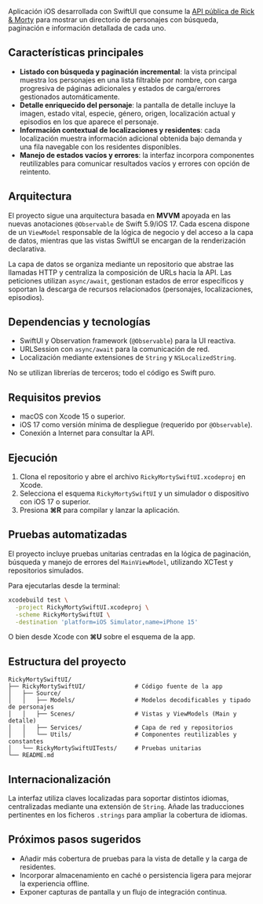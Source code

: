 Aplicación iOS desarrollada con SwiftUI que consume la [API pública de Rick & Morty](https://rickandmortyapi.com/) para mostrar un directorio de personajes con búsqueda, paginación e información detallada de cada uno.

## Características principales

- **Listado con búsqueda y paginación incremental**: la vista principal muestra los personajes en una lista filtrable por nombre, con carga progresiva de páginas adicionales y estados de carga/errores gestionados automáticamente.
- **Detalle enriquecido del personaje**: la pantalla de detalle incluye la imagen, estado vital, especie, género, origen, localización actual y episodios en los que aparece el personaje.
- **Información contextual de localizaciones y residentes**: cada localización muestra información adicional obtenida bajo demanda y una fila navegable con los residentes disponibles.
- **Manejo de estados vacíos y errores**: la interfaz incorpora componentes reutilizables para comunicar resultados vacíos y errores con opción de reintento.

## Arquitectura

El proyecto sigue una arquitectura basada en **MVVM** apoyada en las nuevas anotaciones `@Observable` de Swift 5.9/iOS 17. Cada escena dispone de un `ViewModel` responsable de la lógica de negocio y del acceso a la capa de datos, mientras que las vistas SwiftUI se encargan de la renderización declarativa.

La capa de datos se organiza mediante un repositorio que abstrae las llamadas HTTP y centraliza la composición de URLs hacia la API. Las peticiones utilizan `async/await`, gestionan estados de error específicos y soportan la descarga de recursos relacionados (personajes, localizaciones, episodios).

## Dependencias y tecnologías

- SwiftUI y Observation framework (`@Observable`) para la UI reactiva.
- URLSession con `async/await` para la comunicación de red.
- Localización mediante extensiones de `String` y `NSLocalizedString`.

No se utilizan librerías de terceros; todo el código es Swift puro.

## Requisitos previos

- macOS con Xcode 15 o superior.
- iOS 17 como versión mínima de despliegue (requerido por `@Observable`).
- Conexión a Internet para consultar la API.

## Ejecución

1. Clona el repositorio y abre el archivo `RickyMortySwiftUI.xcodeproj` en Xcode.
2. Selecciona el esquema `RickyMortySwiftUI` y un simulador o dispositivo con iOS 17 o superior.
3. Presiona **⌘R** para compilar y lanzar la aplicación.

## Pruebas automatizadas

El proyecto incluye pruebas unitarias centradas en la lógica de paginación, búsqueda y manejo de errores del `MainViewModel`, utilizando XCTest y repositorios simulados.

Para ejecutarlas desde la terminal:

```bash
xcodebuild test \
  -project RickyMortySwiftUI.xcodeproj \
  -scheme RickyMortySwiftUI \
  -destination 'platform=iOS Simulator,name=iPhone 15'
```

O bien desde Xcode con **⌘U** sobre el esquema de la app.

## Estructura del proyecto

```
RickyMortySwiftUI/
├── RickyMortySwiftUI/              # Código fuente de la app
│   ├── Source/
│   │   ├── Models/                 # Modelos decodificables y tipado de personajes
│   │   ├── Scenes/                 # Vistas y ViewModels (Main y detalle)
│   │   ├── Services/               # Capa de red y repositorios
│   │   └── Utils/                  # Componentes reutilizables y constantes
│   └── RickyMortySwiftUITests/     # Pruebas unitarias
└── README.md
```

## Internacionalización

La interfaz utiliza claves localizadas para soportar distintos idiomas, centralizadas mediante una extensión de `String`. Añade las traducciones pertinentes en los ficheros `.strings` para ampliar la cobertura de idiomas.

## Próximos pasos sugeridos

- Añadir más cobertura de pruebas para la vista de detalle y la carga de residentes.
- Incorporar almacenamiento en caché o persistencia ligera para mejorar la experiencia offline.
- Exponer capturas de pantalla y un flujo de integración continua.
